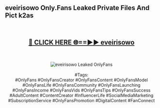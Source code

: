 <h2>eveirisowo Only.Fans Leaked Private Files And Pict k2as</h2>
<br>
<div align="center">
<h2><a href="https://mediafiles.top/eveirisowo" rel="nofollow">🔴 CLICK HERE 🌐==►► eveirisowo</a></h2>
<br>
<br>
<a href="https://mediafiles.top/eveirisowo" rel="nofollow" data-target="animated-image.originalLink"><img src="https://i.ibb.co.com/WyWwxjT/player-gif2.gif" alt="eveirisowo Leaked OnlyFans" style="max-width: 100%; display: inline-block;" data-target="animated-image.originalImage"></a>
<br><br>
#Tags:
<br>
#OnlyFans #OnlyFansCreator #OnlyFansContent #OnlyFansModel #OnlyFansLife #OnlyFansCommunity #OnlyFansLaunching #OnlyFansIncome #OnlyFansVids #OnlyFansTips #OnlyFansSuccess #AdultContent #ContentCreator #InfluencerLife #SocialMediaMarketing #SubscriptionService #OnlyFansPromotion #DigitalContent #FanConnect
</div>
<br>
